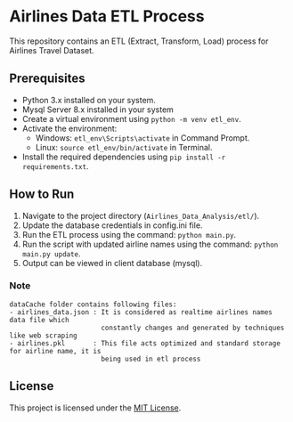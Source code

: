 # Airlines Data ETL Process

This repository contains an ETL (Extract, Transform, Load) process for Airlines Travel Dataset.

## Prerequisites

- Python 3.x installed on your system.
- Mysql Server 8.x installed in your system 
- Create a virtual environment using `python -m venv etl_env`.
- Activate the environment:
  - Windows: `etl_env\Scripts\activate` in Command Prompt.
  - Linux: `source etl_env/bin/activate` in Terminal.
- Install the required dependencies using `pip install -r requirements.txt`.

## How to Run

1. Navigate to the project directory (`Airlines_Data_Analysis/etl/`).
2. Update the database credentials in config.ini file.
3. Run the ETL process using the command: `python main.py`.
4. Run the script with updated airline names using the command: `python main.py update`.
4. Output can be viewed in client database (mysql).

### Note 
    dataCache folder contains following files:
    - airlines_data.json : It is considered as realtime airlines names data file which
                           constantly changes and generated by techniques like web scraping
    - airlines.pkl       : This file acts optimized and standard storage for airline name, it is
                           being used in etl process 


## License

This project is licensed under the [MIT License](https://github.com/username/repository/blob/master/LICENSE).
 

